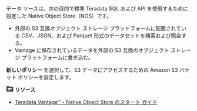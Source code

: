 データ ソースは、次の目的で標準 Teradata SQL および API を使用するために設定した Native Object Store（NOS）です。

-   外部の S3 互換オブジェクト ストレージ プラットフォームに配置されている CSV、JSON、および Parquet 形式のデータセットを検索および照会する。
-   Vantage に保存されているデータを外部の S3 互換のオブジェクト ストレージ プラットフォームに書き込む。

**新しいポリシー** を選択して、S3 データにアクセスするための Amazon S3 バケット ポリシーを設定します。

![](../Images/fluto-icn-resources.png) **リソース**

-   [Teradata Vantage™ - Native Object Store のスタート ガイド](https://docs.teradata.com/r/Teradata-VantageTM-Native-Object-Store-Getting-Started-Guide/June-2022)
